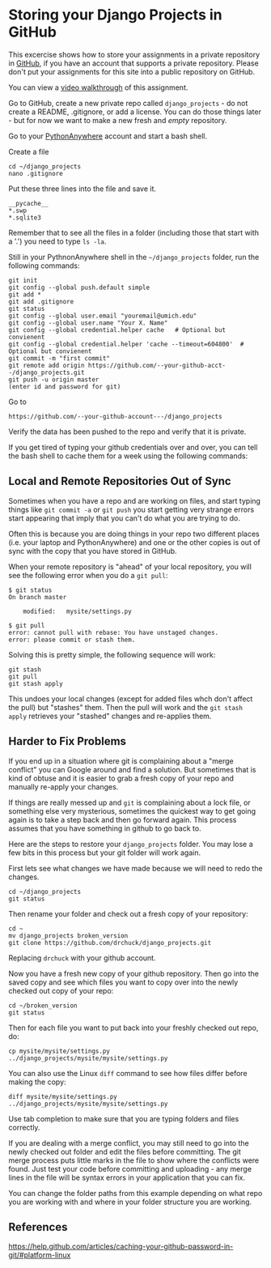 Storing your Django Projects in GitHub
======================================

This excercise shows how to store your assignments in a private repository in 
<a href="https://www.github.com" target="_blank">GitHub</a>, 
if you have an account that supports a private repository.  Please don't put your
assignments for this site into a public repository on GitHub.

You can view a
<a href="https://www.youtube.com/watch?v=9FJwue2Eqao&list=PLlRFEj9H3Oj5e-EH0t3kXrcdygrL9-u-Z&index=2" target="_blank">video walkthrough</a> of this assignment.

Go to GitHub, create a new private repo called `django_projects` - do not create
a README, .gitignore, or add a license.  You can do those things later - but for now
we want to make a new fresh and *empty* repository.

Go to your 
<a href="https://www.pythonanywhere.com" target="_blank">PythonAnywhere</a> 
account and start a bash shell.

Create a file

    cd ~/django_projects
    nano .gitignore

Put these three lines into the file and save it.

    __pycache__
    *.swp
    *.sqlite3

Remember that to see all the files in a folder (including those that start with a '.')
you need to type `ls -la`.

Still in your PythnonAnywhere shell in the `~/django_projects` folder, run
the following commands:

    git init
    git config --global push.default simple
    git add *
    git add .gitignore
    git status
    git config --global user.email "youremail@umich.edu"
    git config --global user.name "Your X. Name"
    git config --global credential.helper cache   # Optional but convienent
    git config --global credential.helper 'cache --timeout=604800'  # Optional but convienent
    git commit -m "first commit" 
    git remote add origin https://github.com/--your-github-acct--/django_projects.git
    git push -u origin master
    (enter id and password for git)

Go to 

    https://github.com/--your-github-account---/django_projects

Verify the data has been pushed to the repo and verify that it is private.

If you get tired of typing your github credentials over and over, you can tell
the bash shell to cache them for a week using the following commands:

Local and Remote Repositories Out of Sync
-----------------------------------------

Sometimes when you have a repo and are working on files, and start typing
things like `git commit -a` or `git push` you start getting very strange
errors start appearing that imply that you can't do what you are trying to
do.

Often this is because you are doing things in your repo two different
places (i.e. your laptop and PythonAnywhere) and one or the other copies is
out of sync with the copy that you have stored in GitHub.

When your remote repository is "ahead" of your local repository, you 
will see the following error when you do a `git pull`:

    $ git status
    On branch master

    	modified:   mysite/settings.py

    $ git pull
    error: cannot pull with rebase: You have unstaged changes.
    error: please commit or stash them.

Solving this is pretty simple, the following sequence will work:

    git stash
    git pull
    git stash apply

This undoes your local changes (except for added files whch don't 
affect the pull) but "stashes" them. 
Then the pull will work and the `git stash apply` retrieves your "stashed" 
changes and re-applies them.  

Harder to Fix Problems
----------------------

If you end up in a situation where git is complaining about a "merge conflict"
you can Google around and find a solution.  But sometimes that is 
kind of obtuse and it is easier to grab a fresh copy of your repo 
and manually re-apply your changes.

If things are really messed up and `git` is complaining about a lock file,
or something else very mysterious, sometimes the quickest 
way to get going again is to take a step back
and then go forward again.  This process assumes that you have something in 
github to go back to.  

Here are the steps to restore your `django_projects` folder.  You may 
lose a few bits in this process but your git folder will work again.

First lets see what changes we have made because we will need to redo
the changes.

    cd ~/django_projects
    git status

Then rename your folder and check out a fresh copy of your repository:

    cd ~
    mv django_projects broken_version
    git clone https://github.com/drchuck/django_projects.git

Replacing `drchuck` with your github account.

Now you have a fresh new copy of your github repository.  Then go into
the saved copy and see which files you want to copy over into the newly
checked out copy of your repo:

    cd ~/broken_version
    git status

Then for each file you want to put back into your freshly checked out repo, do:

    cp mysite/mysite/settings.py ../django_projects/mysite/mysite/settings.py

You can also use the Linux `diff` command to see how files differ before making
the copy:

    diff mysite/mysite/settings.py ../django_projects/mysite/mysite/settings.py

Use tab completion to make sure that you are typing folders and files 
correctly.

If you are dealing with a merge conflict, you may still need to go into the
newly checked out folder and edit the files before committing.  The git
merge process puts little marks in the file to show where the conflicts
were found.  Just test your code before committing and uploading - any merge
lines in the file will be syntax errors in your application that you can
fix.

You can change the folder paths from this example depending on 
what repo you are working with and where in your folder structure 
you are working.

References
----------

https://help.github.com/articles/caching-your-github-password-in-git/#platform-linux


